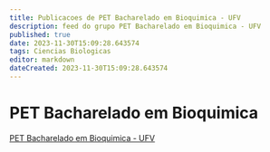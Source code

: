 ```yaml
---
title: Publicacoes de PET Bacharelado em Bioquimica - UFV 
description: feed do grupo PET Bacharelado em Bioquimica - UFV
published: true
date: 2023-11-30T15:09:28.643574
tags: Ciencias Biologicas
editor: markdown
dateCreated: 2023-11-30T15:09:28.643574
---
```


# PET Bacharelado em Bioquimica
[PET Bacharelado em Bioquimica - UFV](/grupo/104PETBachareladoemBioquimicaUFV.md)